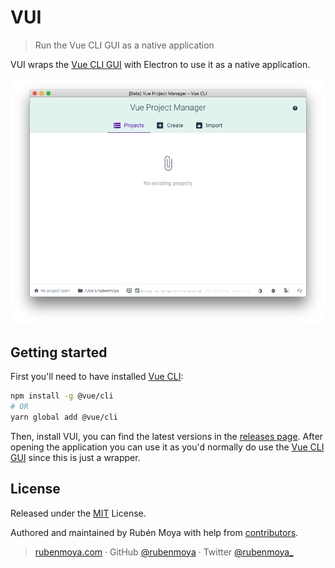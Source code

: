 # VUI
> Run the Vue CLI GUI as a native application

VUI wraps the [Vue CLI GUI](https://cli.vuejs.org/guide/creating-a-project.html#using-the-gui) with Electron to use it as a native application.

![VUI](https://github.com/rubenmoya/VUI/blob/master/images/vui-home.png)

## Getting started
First you'll need to have installed [Vue CLI](https://cli.vuejs.org/):

```sh
npm install -g @vue/cli
# OR
yarn global add @vue/cli
```

Then, install VUI, you can find the latest versions in the [releases page](https://github.com/rubenmoya/vui/releases). After opening the application you can use it as you'd normally do use the [Vue CLI GUI](https://cli.vuejs.org/guide/creating-a-project.html#using-the-gui) since this is just a wrapper.

## License

Released under the [MIT](https://github.com/rubenmoya/VUI/blob/master/LICENSE.md) License.<br>

Authored and maintained by Rubén Moya with help from [contributors](https://github.com/rubenmoya/VUI/contributors).

> [rubenmoya.com](http://rubenmoya.com) · GitHub [@rubenmoya](https://github.com/rubenmoya) · Twitter [@rubenmoya_](https://twitter.com/rubenmoya)